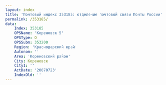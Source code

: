 ```yaml
---
layout: index
title: 'Почтовый индекс 353185: отделение почтовой связи Почты России'
permalink: /353185/
data:
    Index: 353185
    OPSName: 'Кореновск 5'
    OPSType: О
    OPSSubm: 353200
    Region: 'Краснодарский край'
    Autonom: ''
    Area: 'Кореновский район'
    City: Кореновск
    City1: ''
    ActDate: '20070723'
    IndexOld: ''
---
```

